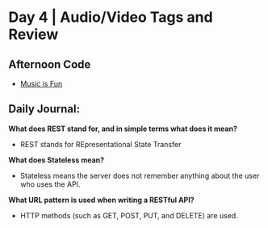 # Day 4 | Audio/Video Tags and Review

## Afternoon Code
+ [Music is Fun](https://github.com/hollidavis/Music-Is-Fun)

## Daily Journal:

**What does REST stand for, and in simple terms what does it mean?**

+ REST stands for REpresentational State Transfer

**What does Stateless mean?**

+ Stateless means the server does not remember anything about the user who uses the API.

**What URL pattern is used when writing a RESTful API?**

+  HTTP methods (such as GET, POST, PUT, and DELETE) are used.